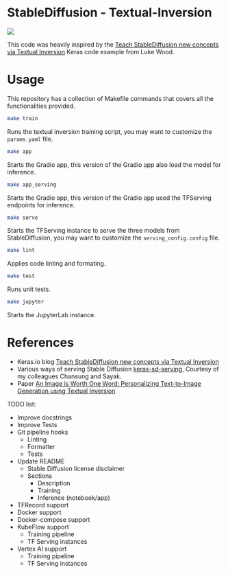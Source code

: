 # StableDiffusion - Textual-Inversion
![](https://i.imgur.com/KqEeBsM.jpg)

This code was heavily inspired by the [Teach StableDiffusion new concepts via Textual Inversion](https://keras.io/examples/generative/fine_tune_via_textual_inversion/) Keras code example from Luke Wood.

# Usage
This repository has a collection of Makefile commands that covers all the functionalities provided.

```bash
make train
```
Runs the textual inversion training script, you may want to customize the `params.yaml` file.

```bash
make app
```
Starts the Gradio app, this version of the Gradio app also load the model for inference.

```bash
make app_serving
```
Starts the Gradio app, this version of the Gradio app used the TFServing endpoints for inference.

```bash
make serve
```
Starts the TFServing instance to serve the three models from StableDiffusion, you may want to customize the `serving_config.config` file.

```bash
make lint
```
Applies code linting and formating.

```bash
make test
```
Runs unit tests.

```bash
make jupyter
```
Starts the JupyterLab instance.


# References
- Keras.io blog [Teach StableDiffusion new concepts via Textual Inversion](https://keras.io/examples/generative/fine_tune_via_textual_inversion/)
- Various ways of serving Stable Diffusion [keras-sd-serving](https://github.com/deep-diver/keras-sd-serving), Courtesy of my colleagues Chansung and Sayak.
- Paper [An Image is Worth One Word: Personalizing Text-to-Image Generation using Textual Inversion](https://textual-inversion.github.io/)

TODO list:

- Improve docstrings
- Improve Tests
- Git pipeline hooks
  - Linting
  - Formatter
  - Tests
- Update README
  - Stable Diffusion license disclaimer
  - Sections
    - Description
    - Training
    - Inference (notebook/app)
- TFRecord support
- Docker support
- Docker-compose support
- KubeFlow support
  - Training pipeline
  - TF Serving instances
- Vertex AI support
  - Training pipeline
  - TF Serving instances